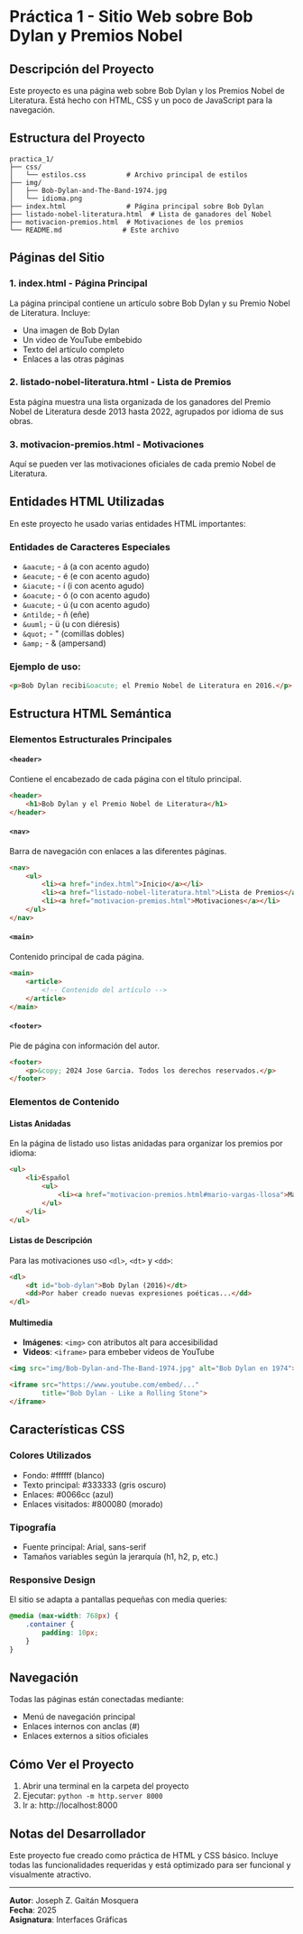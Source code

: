 # Práctica 1 - Sitio Web sobre Bob Dylan y Premios Nobel

## Descripción del Proyecto

Este proyecto es una página web sobre Bob Dylan y los Premios Nobel de Literatura. Está hecho con HTML, CSS y un poco de JavaScript para la navegación.

## Estructura del Proyecto

```
practica_1/
├── css/
│   └── estilos.css          # Archivo principal de estilos
├── img/
│   ├── Bob-Dylan-and-The-Band-1974.jpg
│   └── idioma.png
├── index.html               # Página principal sobre Bob Dylan
├── listado-nobel-literatura.html  # Lista de ganadores del Nobel
├── motivacion-premios.html  # Motivaciones de los premios
└── README.md               # Este archivo
```

## Páginas del Sitio

### 1. index.html - Página Principal
La página principal contiene un artículo sobre Bob Dylan y su Premio Nobel de Literatura. Incluye:
- Una imagen de Bob Dylan
- Un video de YouTube embebido
- Texto del artículo completo
- Enlaces a las otras páginas

### 2. listado-nobel-literatura.html - Lista de Premios
Esta página muestra una lista organizada de los ganadores del Premio Nobel de Literatura desde 2013 hasta 2022, agrupados por idioma de sus obras.

### 3. motivacion-premios.html - Motivaciones
Aquí se pueden ver las motivaciones oficiales de cada premio Nobel de Literatura.

## Entidades HTML Utilizadas

En este proyecto he usado varias entidades HTML importantes:

### Entidades de Caracteres Especiales
- `&aacute;` - á (a con acento agudo)
- `&eacute;` - é (e con acento agudo) 
- `&iacute;` - í (i con acento agudo)
- `&oacute;` - ó (o con acento agudo)
- `&uacute;` - ú (u con acento agudo)
- `&ntilde;` - ñ (eñe)
- `&uuml;` - ü (u con diéresis)
- `&quot;` - " (comillas dobles)
- `&amp;` - & (ampersand)

### Ejemplo de uso:
```html
<p>Bob Dylan recibi&oacute; el Premio Nobel de Literatura en 2016.</p>
```

## Estructura HTML Semántica

### Elementos Estructurales Principales

#### `<header>`
Contiene el encabezado de cada página con el título principal.

```html
<header>
    <h1>Bob Dylan y el Premio Nobel de Literatura</h1>
</header>
```

#### `<nav>`
Barra de navegación con enlaces a las diferentes páginas.

```html
<nav>
    <ul>
        <li><a href="index.html">Inicio</a></li>
        <li><a href="listado-nobel-literatura.html">Lista de Premios</a></li>
        <li><a href="motivacion-premios.html">Motivaciones</a></li>
    </ul>
</nav>
```

#### `<main>`
Contenido principal de cada página.

```html
<main>
    <article>
        <!-- Contenido del artículo -->
    </article>
</main>
```

#### `<footer>`
Pie de página con información del autor.

```html
<footer>
    <p>&copy; 2024 Jose Garcia. Todos los derechos reservados.</p>
</footer>
```

### Elementos de Contenido

#### Listas Anidadas
En la página de listado uso listas anidadas para organizar los premios por idioma:

```html
<ul>
    <li>Español
        <ul>
            <li><a href="motivacion-premios.html#mario-vargas-llosa">Mario Vargas Llosa (2010)</a></li>
        </ul>
    </li>
</ul>
```

#### Listas de Descripción
Para las motivaciones uso `<dl>`, `<dt>` y `<dd>`:

```html
<dl>
    <dt id="bob-dylan">Bob Dylan (2016)</dt>
    <dd>Por haber creado nuevas expresiones poéticas...</dd>
</dl>
```

#### Multimedia
- **Imágenes**: `<img>` con atributos alt para accesibilidad
- **Videos**: `<iframe>` para embeber videos de YouTube

```html
<img src="img/Bob-Dylan-and-The-Band-1974.jpg" alt="Bob Dylan en 1974">

<iframe src="https://www.youtube.com/embed/..." 
        title="Bob Dylan - Like a Rolling Stone">
</iframe>
```

## Características CSS

### Colores Utilizados
- Fondo: #ffffff (blanco)
- Texto principal: #333333 (gris oscuro)
- Enlaces: #0066cc (azul)
- Enlaces visitados: #800080 (morado)

### Tipografía
- Fuente principal: Arial, sans-serif
- Tamaños variables según la jerarquía (h1, h2, p, etc.)

### Responsive Design
El sitio se adapta a pantallas pequeñas con media queries:

```css
@media (max-width: 768px) {
    .container {
        padding: 10px;
    }
}
```

## Navegación

Todas las páginas están conectadas mediante:
- Menú de navegación principal
- Enlaces internos con anclas (#)
- Enlaces externos a sitios oficiales

## Cómo Ver el Proyecto

1. Abrir una terminal en la carpeta del proyecto
2. Ejecutar: `python -m http.server 8000`
3. Ir a: http://localhost:8000

## Notas del Desarrollador

Este proyecto fue creado como práctica de HTML y CSS básico. Incluye todas las funcionalidades requeridas y está optimizado para ser funcional y visualmente atractivo.

---

**Autor**: Joseph Z. Gaitán Mosquera  
**Fecha**: 2025  
**Asignatura**: Interfaces Gráficas
